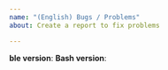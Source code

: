 ```yaml
---
name: "(English) Bugs / Problems"
about: Create a report to fix problems

---
```


**ble version**: <!-- The result of `echo $BLE_VERSION` (version, commit-hash) -->
**Bash version**: <!-- The result of `echo $BASH_VERSION, $MACHTYPE` -->

<!-- Describe the problem here.  If example terminal contents (in either the
  text form or an image) are available, you may paste/insert them to explain
  the situation more clearly.

  Note: In most cases, in reply, we will ask further questions to investigate
  the problem in detail.  Please don't hesitate to RESPOND TO THE QUESTIONS, or
  otherwise we need to just close the issue soon.  But don't worry!  Any
  (stupid) responses are welcome!  It's definitely better than NO RESPONSE.
  Let's communicate!

-->
